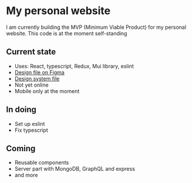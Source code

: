 # My personal website

I am currently building the MVP (Minimum Viable Product) for my personal website. This code is at the moment self-standing

## Current state

- Uses: React, typescript, Redux, Mui library, eslint
- [Design file on Figma](https://www.figma.com/file/0AJCzhVlPN1iKLPoSKicjx/florianegrosset-%2F-Mobile?node-id=0%3A1)
- [Design system file](https://www.figma.com/file/NZBmrDtwfnhtQ7f1Mj8lX5/florianegrosset-%2F-Design-System)
- Not yet online
- Mobile only at the moment

## In doing

- Set up eslint
- Fix typescript

## Coming

- Reusable components
- Server part with MongoDB, GraphQL and express
- and more
